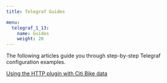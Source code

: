 ```yaml
---
title: Telegraf Guides

menu:
  telegraf_1_13:
    name: Guides
    weight: 20
---
```


The following articles guide you through step-by-step Telegraf configuration examples.

[Using the HTTP plugin with Citi Bike data](/telegraf/v1.13/guides/using_http)
